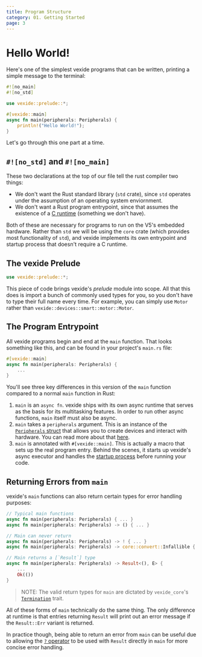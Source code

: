 ```yaml
---
title: Program Structure
category: 01. Getting Started
page: 3
---
```


# Hello World!

Here's one of the simplest vexide programs that can be written, printing a simple message to the terminal:

```rs
#![no_main]
#![no_std]

use vexide::prelude::*;

#[vexide::main]
async fn main(peripherals: Peripherals) {
    println!("Hello World!");
}
```

Let's go through this one part at a time.

## `#![no_std]` and `#![no_main]`

These two declarations at the top of our file tell the rust compiler two things:
- We don't want the Rust standard library (`std` crate), since `std` operates under the assumption of an operating system enviornment.
- We don't want a Rust program entrypoint, since that assumes the existence of a [C runtime](https://os.phil-opp.com/freestanding-rust-binary/#the-start-attribute) (something we don't have).

Both of these are necessary for programs to run on the V5's embedded hardware. Rather than `std` we will be using the `core` crate (which provides most functionality of `std`), and vexide implements its own entrypoint and startup process that doesn't require a C runtime.

## The vexide Prelude

```rs
use vexide::prelude::*;
```

This piece of code brings vexide's *prelude* module into scope. All that this does is import a bunch of commonly used types for you, so you don't have to type their full name every time. For example, you can simply use `Motor` rather than `vexide::devices::smart::motor::Motor`.

## The Program Entrypoint

All vexide programs begin and end at the `main` function. That looks something like this, and can be found in your project's `main.rs` file:

```rs
#[vexide::main]
async fn main(peripherals: Peripherals) {
	...
}
```

You'll see three key differences in this version of the `main` function compared to a normal `main` function in Rust:
1. `main` is an `async fn`. vexide ships with its own async runtime that serves as the basis for its multitasking features. In order to run other async functions, `main` itself must also be async.
2. `main` takes a `peripherals` argument. This is an instance of the [`Peripherals` struct](https://docs.rs/vexide-devices/latest/vexide_devices/peripherals/struct.Peripherals.html) that allows you to create devices and interact with hardware. You can read more about that [here](../peripherals/).
3. `main` is annotated with `#[vexide::main]`. This is actually a macro that sets up the real program entry. Behind the scenes, it starts up vexide's async executor and handles the [startup process](https://github.com/vexide/vexide/blob/main/packages/vexide-startup/src/lib.rs#L62) before running your code.

## Returning Errors from `main`

vexide's `main` functions can also return certain types for error handling purposes:

```rs
// Typical main functions
async fn main(peripherals: Peripherals) { ... }
async fn main(peripherals: Peripherals) -> () { ... }

// Main can never return
async fn main(peripherals: Peripherals) -> ! { ... }
async fn main(peripherals: Peripherals) -> core::convert::Infallible { ... }

// Main returns a [`Result`] type
async fn main(peripherals: Peripherals) -> Result<(), E> {
	...
	Ok(())
}
```

> NOTE: The valid return types for `main` are dictated by `vexide_core`'s [`Termination`](https://docs.rs/vexide-core/latest/vexide_core/program/trait.Termination.html) trait.

All of these forms of `main` technically do the same thing. The only difference at runtime is that entries returning `Result` will print out an error message if the `Result::Err` variant is returned.

In practice though, being able to return an error from `main` can be useful due to allowing the [`?` operator](https://doc.rust-lang.org/reference/expressions/operator-expr.html#the-question-mark-operator) to be used with `Result` directly in `main` for more concise error handling.